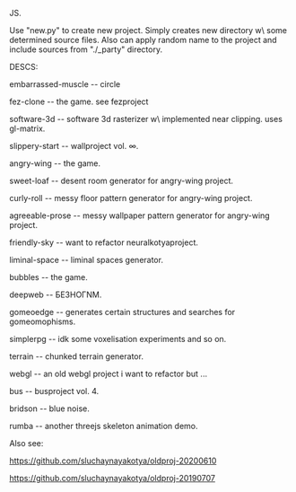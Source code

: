 JS.

Use "new.py" to create new project. Simply creates new directory w\ some determined source files. Also can apply random name to the project and include sources from "./_party" directory.

DESCS:

embarrassed-muscle -- circle

fez-clone -- the game. see fezproject

software-3d -- software 3d rasterizer w\ implemented near clipping. uses gl-matrix.

slippery-start -- wallproject vol. ∞.

angry-wing -- the game.

sweet-loaf -- desent room generator for angry-wing project.

curly-roll -- messy floor pattern generator for angry-wing project.

agreeable-prose -- messy wallpaper pattern generator for angry-wing project.

friendly-sky -- want to refactor neuralkotyaproject.

liminal-space -- liminal spaces generator.

bubbles -- the game.

deepweb -- БЕЗНОГNМ.

gomeoedge -- generates certain structures and searches for gomeomophisms.

simplerpg -- idk some voxelisation experiments and so on.

terrain -- chunked terrain generator.

webgl -- an old webgl project i want to refactor but ...

bus -- busproject vol. 4.

bridson -- blue noise.

rumba -- another threejs skeleton animation demo.


Also see:

https://github.com/sluchaynayakotya/oldproj-20200610

https://github.com/sluchaynayakotya/oldproj-20190707
